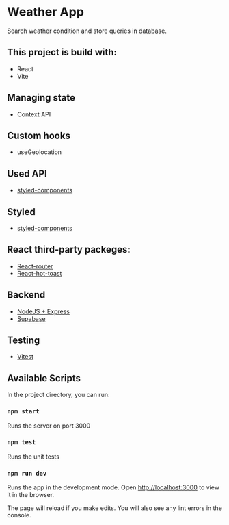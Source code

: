 # Weather App

Search weather condition and store queries in database.

## This project is build with:

- React
- Vite

## Managing state

- Context API

## Custom hooks

- useGeolocation

## Used API

- [styled-components](https://openweathermap.org/)

## Styled

- [styled-components](https://styled-components.com/)

## React third-party packeges:

- [React-router](https://reactrouter.com/en/main)
- [React-hot-toast](https://react-hot-toast.com/)

## Backend

- [NodeJS + Express](https://expressjs.com/)
- [Supabase](https://supabase.com/)

## Testing

- [Vitest](https://vitest.dev/)

## Available Scripts

In the project directory, you can run:

### `npm start`

Runs the server on port 3000

### `npm test`

Runs the unit tests

### `npm run dev`

Runs the app in the development mode.
Open [http://localhost:3000](http://localhost:3000) to view it in the browser.

The page will reload if you make edits.
You will also see any lint errors in the console.
